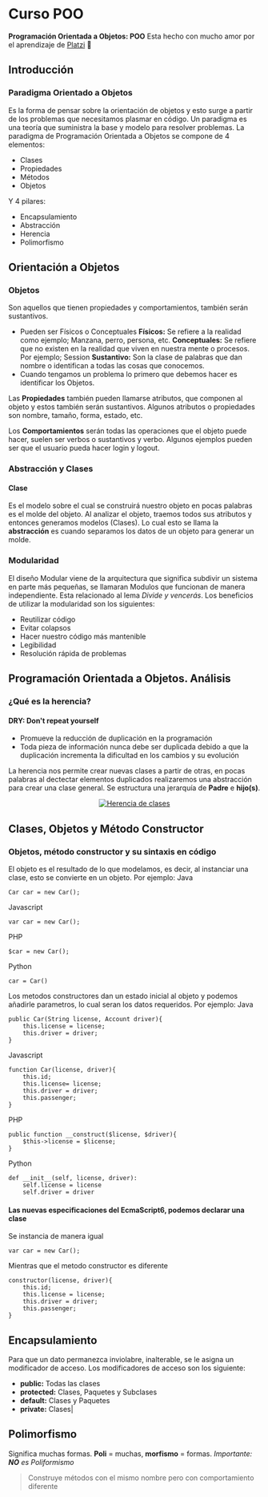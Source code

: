 # Curso POO
**Programación Orientada a Objetos: POO**
Esta hecho con mucho amor por el aprendizaje de [Platzi](https://platzi.com/r/cesarcalad/ "Platzi") :green_heart:

## Introducción
### Paradigma Orientado a Objetos
Es la forma de pensar sobre la orientación de objetos y esto surge a partir de los problemas que necesitamos plasmar en código. 
Un paradigma es una teoría que suministra la base y modelo para resolver problemas. La paradigma de Programación Orientada a Objetos se compone de 4 elementos:
- Clases
- Propiedades
- Métodos
- Objetos

Y 4 pilares:

- Encapsulamiento
- Abstracción
- Herencia
- Polimorfismo

## Orientación a Objetos
### Objetos
Son aquellos que tienen propiedades y comportamientos, también serán sustantivos.
- Pueden ser Físicos o Conceptuales
**Físicos:** Se refiere a la realidad como ejemplo; Manzana, perro, persona, etc.
**Conceptuales:** Se refiere que no existen en la realidad que viven en nuestra mente o procesos. Por ejemplo; Session
**Sustantivo:** Son la clase de palabras que dan nombre o identifican a todas las cosas que conocemos.
- Cuando tengamos un problema lo primero que debemos hacer es identificar los Objetos.

Las **Propiedades** también pueden llamarse atributos, que componen al objeto y estos también serán sustantivos. Algunos atributos o propiedades son nombre, tamaño, forma, estado, etc.

Los **Comportamientos** serán todas las operaciones que el objeto puede hacer, suelen ser verbos o sustantivos y verbo. Algunos ejemplos pueden ser que el usuario pueda hacer login y logout.

### Abstracción y Clases
#### Clase
Es el modelo sobre el cual se construirá nuestro objeto en pocas palabras es el molde del objeto. Al analizar el objeto, traemos todos sus atributos y entonces generamos modelos (Clases). Lo cual esto se llama la **abstracción** es cuando separamos los datos de un objeto para generar un molde.

### Modularidad
El diseño Modular viene de la arquitectura que significa subdivir un sistema en parte más pequeñas, se llamaran Modulos que funcionan de manera independiente. Esta relacionado al lema *Divide y vencerás*.
Los beneficios de utilizar la modularidad son los siguientes:
- Reutilizar código
- Evitar colapsos
- Hacer nuestro código más mantenible
- Legibilidad
- Resolución rápida de problemas

## Programación Orientada a Objetos. Análisis
### ¿Qué es la herencia?
#### DRY: Don't repeat yourself
- Promueve la reducción de duplicación en la programación
- Toda pieza de información nunca debe ser duplicada debido a que la duplicación incrementa la dificultad en los cambios y su evolución

La herencia nos permite crear nuevas clases a partir de otras, en pocas palabras al dectectar elementos duplicados realizaremos una abstracción para crear una clase general. Se estructura una jerarquía de **Padre** e **hijo(s)**.
<p align="center">
<a href="https://platzi.com/comentario/2172174/"><img  src="https://pbs.twimg.com/media/EsD8MA8XAAA4ppb?format=png&name=small" alt="Herencia de clases"></a>
</p>

## Clases, Objetos y Método Constructor
### Objetos, método constructor y su sintaxis en código
El objeto es el resultado de lo que modelamos, es decir, al instanciar una clase, esto se convierte en un objeto. Por ejemplo:
Java

	Car car = new Car();
Javascript

	var car = new Car();
PHP

	$car = new Car();
Python

	car = Car()
Los metodos constructores dan un estado inicial al objeto y podemos añadirle parametros, lo cual seran los datos requeridos. Por ejemplo:
Java

	public Car(String license, Account driver){
		this.license = license;
		this.driver = driver;
	}
Javascript

	function Car(license, driver){
		this.id;
		this.license= license;
		this.driver = driver;
		this.passenger;
	}
PHP

	public function __construct($license, $driver){
		$this->license = $license;
	}
Python

	def __init__(self, license, driver):
		self.license = license
		self.driver = driver

#### Las nuevas especificaciones del EcmaScript6, podemos declarar una clase
Se instancia de manera igual

	var car = new Car();
Mientras que el metodo constructor es diferente

	constructor(license, driver){
		this.id;
		this.license = license;
		this.driver = driver;
		this.passenger;
	}

## Encapsulamiento
Para que un dato permanezca inviolabre, inalterable, se le asigna un modificador de acceso.
Los modificadores de acceso son los siguiente:
- **public:** Todas las clases
- **protected:** Clases, Paquetes y Subclases
- **default:** Clases y Paquetes
- **private:** Clases|

## Polimorfismo
Significa muchas formas. **Poli** = muchas, **morfismo** = formas.
*Importante: **NO** es Poliformismo*

> Construye métodos con el mismo nombre pero con comportamiento diferente